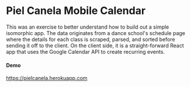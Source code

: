 Piel Canela Mobile Calendar
===========================

This was an exercise to better understand how to build out a simple isomorphic app. The data originates from a dance school's schedule page where the details for each class is scraped, parsed, and sorted before sending it off to the client. On the client side, it is a straight-forward React app that uses the Google Calendar API to create recurring events.

#### Demo
https://pielcanela.herokuapp.com
